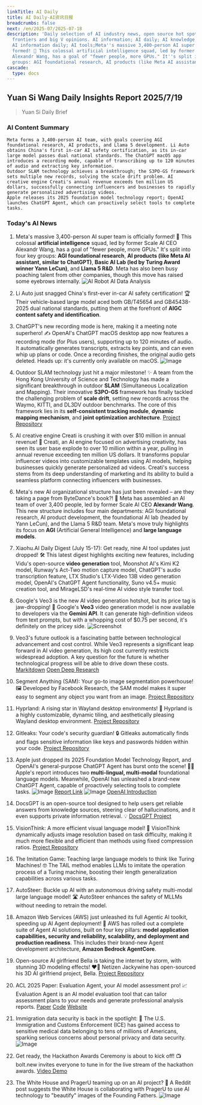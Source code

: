 ```yaml
---
linkTitle: AI Daily
title: AI Daily-AI资讯日报
breadcrumbs: false
next: /en/2025-07/2025-07-18
description: 'Daily selection of AI industry news, open source hot spots, academic
  frontiers and big V opinions. AI information; AI daily; AI knowledge base; AI tutorials;
  AI information daily; AI tools;Meta''s massive 3,400-person AI super team is officially
  formed! 🚀 This colossal artificial intelligence squad, led by former Scale AI CEO
  Alexandr Wang, has a goal of "fewer people, more GPUs." It''s split into four key
  groups: AGI foundational research, AI products (like Meta AI assistant, simila...'
cascade:
  type: docs
---
```

## Yuan Si Wang Daily Insights Report 2025/7/19

> Yuan Si Daily Brief

### **AI Content Summary**

```
Meta forms a 3,400-person AI team, with goals covering AGI foundational research, AI products, and Llama 5 development. Li Auto obtains China's first in-car AI safety certification, as its in-car large model passes dual national standards. The ChatGPT macOS app introduces a recording mode, capable of transcribing up to 120 minutes of audio and extracting key information.
Outdoor SLAM technology achieves a breakthrough; the S3PO-GS framework sets multiple new records, solving the scale drift problem. AI creative engine Creati's annual revenue exceeds ten million US dollars, successfully connecting influencers and businesses to rapidly generate personalized advertising videos.
Apple releases its 2025 foundation model technology report; OpenAI launches ChatGPT Agent, which can proactively select tools to complete tasks.
```

### **Today's AI News**

1.  Meta's massive 3,400-person AI super team is officially formed! 🚀 This colossal **artificial intelligence** squad, led by former Scale AI CEO Alexandr Wang, has a goal of "fewer people, more GPUs." It's split into four key groups: **AGI foundational research**, **AI products (like Meta AI assistant, similar to ChatGPT)**, **Basic AI Lab (led by Turing Award winner Yann LeCun)**, and **Llama 5 R&D**. Meta has also been busy poaching talent from other companies, though this move has raised some eyebrows internally. ![AI Robot AI Data Analysis](https://pic.chinaz.com/picmap/202304251756311752_2.jpg)

2.  Li Auto just snagged China's first-ever in-car AI safety certification! 🏆 Their vehicle-based large model aced both GB/T45654 and GB45438-2025 dual national standards, putting them at the forefront of **AIGC content safety and identification**.

3.  ChatGPT's new recording mode is here, making it a meeting note superhero! ✍️ OpenAI's ChatGPT macOS desktop app now features a recording mode (for Plus users), supporting up to 120 minutes of audio. It automatically generates transcripts, extracts key points, and can even whip up plans or code. Once a recording finishes, the original audio gets deleted. Heads up: it's currently only available on macOS. ![Image](https://upload.chinaz.com/2025/0718/6388845217455632271325327.png)

4.  Outdoor SLAM technology just hit a major milestone! ✨ A team from the Hong Kong University of Science and Technology has made a significant breakthrough in outdoor **SLAM** (Simultaneous Localization and Mapping). Their innovative **S3PO-GS** framework has finally tackled the challenging problem of **scale drift**, setting new records across the Waymo, KITTI, and DL3DV outdoor benchmarks. The core of this framework lies in its **self-consistent tracking module**, **dynamic mapping mechanism**, and **joint optimization architecture**. [Project Repository](https://github.com/3DAgentWorld/S3PO-GS)

5.  AI creative engine Creati is crushing it with over $10 million in annual revenue! 💸 Creati, an AI engine focused on advertising creativity, has seen its user base explode to over 10 million within a year, pulling in annual revenue exceeding ten million US dollars. It transforms popular influencer videos into customizable templates using AI models, helping businesses quickly generate personalized ad videos. Creati's success stems from its deep understanding of marketing and its ability to build a seamless platform connecting influencers with businesses.

6.  Meta's new AI organizational structure has just been revealed – are they taking a page from ByteDance's book?! 🤔 Meta has assembled an AI team of over 3,400 people, led by former Scale AI CEO **Alexandr Wang**. This new structure includes four main departments: AGI foundational research, AI product development, the foundational AI lab (headed by Yann LeCun), and the Llama 5 R&D team. Meta's move truly highlights its focus on **AGI** (Artificial General Intelligence) and **large language models**.

7.  Xiaohu.AI Daily Digest (July 15-17): Get ready, nine AI tool updates just dropped! 🛠️ This latest digest highlights exciting new features, including Vidu's open-source **video generation** tool, Moonshot AI's Kimi K2 model, Runway's Act-Two motion capture model, ChatGPT's audio transcription feature, LTX Studio's LTX-Video 13B video generation model, OpenAI's ChatGPT Agent functionality, Suno v4.5+ music creation tool, and MirageLSD's real-time AI video style transfer tool.

8.  Google's Veo3 is the new AI video generation hotshot, but its price tag is jaw-dropping! 🤯 Google's **Veo3** video generation model is now available to developers via the **Gemini API**. It can generate high-definition videos from text prompts, but with a whopping cost of $0.75 per second, it's definitely on the pricey side. ![Screenshot](https://upload.chinaz.com/2025/0718/6388842560601069296867616.png)

9.  Veo3's future outlook is a fascinating battle between technological advancement and cost control. While Veo3 represents a significant leap forward in AI video generation, its high cost currently restricts widespread adoption. A key question for the future is whether technological progress will be able to drive down these costs. [Markitdown](https://github.com/microsoft/markitdown) [Open Deep Research](https://github.com/langchain-ai/open_deep_research)

10. Segment Anything (SAM): Your go-to image segmentation powerhouse! 🖼️ Developed by Facebook Research, the SAM model makes it super easy to segment any object you want from an image. [Project Repository](https://github.com/facebookresearch/segment-anything)

11. Hyprland: A rising star in Wayland desktop environments! 🌟 Hyprland is a highly customizable, dynamic tiling, and aesthetically pleasing Wayland desktop environment. [Project Repository](https://github.com/hyprwm/Hyprland)

12. Gitleaks: Your code's security guardian! 🔒 Gitleaks automatically finds and flags sensitive information like keys and passwords hidden within your code. [Project Repository](https://github.com/gitleaks/gitleaks)

13. Apple just dropped its 2025 Foundation Model Technology Report, and OpenAI's general-purpose ChatGPT Agent has burst onto the scene! 🍎🤖 Apple's report introduces two **multi-lingual, multi-modal** foundational language models. Meanwhile, OpenAI has unleashed a brand-new ChatGPT Agent, capable of proactively selecting tools to complete tasks. ![Image](https://image.jiqizhixin.com/uploads/editor/8365f316-1bd2-4c6f-be8f-db2fb0022cf8/640.png) [Report Link](https://machinelearning.apple.com/research/apple-foundation-models-tech-report-2025) ![Image](https://image.jiqizhixin.com/uploads/editor/f29a1fbe-3dff-4897-98ba-84ebfb73f6c1/640.gif) [OpenAI Introduction](https://openai.com/index/introducing-chatgpt-agent/)

14. DocsGPT is an open-source tool designed to help users get reliable answers from knowledge sources, steering clear of hallucinations, and it even supports private information retrieval. 💡 [DocsGPT Project](https://github.com/arc53/DocsGPT)

15. VisionThink: A more efficient visual language model! 🧠 VisionThink dynamically adjusts image resolution based on task difficulty, making it much more flexible and efficient than methods using fixed compression ratios. [Project Repository](https://github.com/dvlab-research/VisionThink)

16. The Imitation Game: Teaching large language models to think like Turing Machines! 🤓 The TAIL method enables LLMs to imitate the operation process of a Turing machine, boosting their length generalization capabilities across various tasks.

17. AutoSteer: Buckle up AI with an autonomous driving safety multi-modal large language model! 🛣️ AutoSteer enhances the safety of MLLMs without needing to retrain the model.

18. Amazon Web Services (AWS) just unleashed its full Agentic AI toolkit, speeding up AI Agent deployment! 🚀 AWS has rolled out a complete suite of Agent AI solutions, built on four key pillars: **model application capabilities, security and reliability, scalability, and deployment and production readiness**. This includes their brand-new Agent development architecture, **Amazon Bedrock AgentCore**.

19. Open-source AI girlfriend Bella is taking the internet by storm, with stunning 3D modeling effects! ❤️‍🔥 Netizen Jackywine has open-sourced his 3D AI girlfriend project, Bella. [Project Repository](https://github.com/Jackywine/Bella)

20. ACL 2025 Paper: Evaluation Agent, your AI model assessment pro! 📈 Evaluation Agent is an AI model evaluation tool that can tailor assessment plans to your needs and generate professional analysis reports. [Paper](https://arxiv.org/abs/2412.09645) [Code](https://github.com/Vchitect/Evaluation-Agent) [Website](https://vchitect.github.io/Evaluation-Agent-project/)

21. Immigration data security is back in the spotlight: 🚨 The U.S. Immigration and Customs Enforcement (ICE) has gained access to sensitive medical data belonging to tens of millions of Americans, sparking serious concerns about personal privacy and data security. ![Image](https://cdn4.cdn-telegram.org/file/OEWqIYIXOcEOUlIijFMNVc9tWLZP1Wct91NTECkNzMBPKbMQlFDWv5zsyWLa1DK7gXM2SmhR2_4tM271_Jz7PpkHNAubtOmMXmTBCRCY1xuhOhi9BUbGdWbaA6ebfZ-B9iuLeK4NQ5OdJ9dggxFOn6YEs3Ib254V08wF0kufZqJZXV0-NUHQjqAXpaM2txgITlXuKjkwKb21MeT_G29-f0u7yQ4Saoh-RlM4zF-eR1AWrckjxr8hEFWhZDKoJMyD-tysaSCKlLRfmtchJeQXogZG-hyk6MYNwfbauK87NlQVFJU4Flpv2YiELd_FzwWn-NHkPMfc41eBaFPTdn50w.jpg)

22. Get ready, the Hackathon Awards Ceremony is about to kick off! 📺 bolt.new invites everyone to tune in for the live stream of the hackathon awards. [Video Demo](https://video.twimg.com/amplify_video/1946268822316490752/vid/avc1/720x900/d0yyM2iBcc3_8Dbm.mp4?tag=14)

23. The White House and PragerU teaming up on an AI project? 👀 A Reddit post suggests the White House is collaborating with PragerU to use AI technology to "beautify" images of the Founding Fathers. ![Image](https://external-preview.redd.it/bTV6eMvKLaPlZhjJZuSp9PdWZbQUtvx_L3DGTrFC-ok.png?width=640&crop=smart&auto=webp&s=9e5ac02ff917ccc5ef54008e5339be361178fb64)